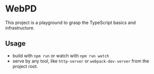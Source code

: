 # WebPD

This project is a playground to grasp the TypeScript basics and infrastructure.

## Usage

- build with `npm run` or watch with `npm run watch`
- serve by any tool, like `http-server` or `webpack-dev-server` from the project root. 
